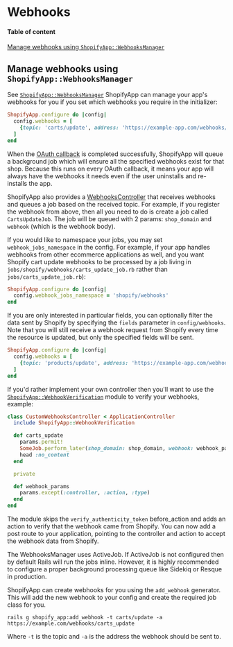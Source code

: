 # Webhooks

#### Table of content

[Manage webhooks using `ShopifyApp::WebhooksManager`](#manage-webhooks-using-shopifyappwebhooksmanager)

## Manage webhooks using `ShopifyApp::WebhooksManager`

See [`ShopifyApp::WebhooksManager`](/lib/shopify_app/managers/webhooks_manager.rb)
ShopifyApp can manage your app's webhooks for you if you set which webhooks you require in the initializer:

```ruby
ShopifyApp.configure do |config|
  config.webhooks = [
    {topic: 'carts/update', address: 'https://example-app.com/webhooks/carts_update'}
  ]
end
```

When the [OAuth callback](/docs/shopify_app/authentication.md#oauth-callback) is completed successfully, ShopifyApp will queue a background job which will ensure all the specified webhooks exist for that shop. Because this runs on every OAuth callback, it means your app will always have the webhooks it needs even if the user uninstalls and re-installs the app.

ShopifyApp also provides a [WebhooksController](/app/controllers/shopify_app/webhooks_controller.rb) that receives webhooks and queues a job based on the received topic. For example, if you register the webhook from above, then all you need to do is create a job called `CartsUpdateJob`. The job will be queued with 2 params: `shop_domain` and `webhook` (which is the webhook body).

If you would like to namespace your jobs, you may set `webhook_jobs_namespace` in the config. For example, if your app handles webhooks from other ecommerce applications as well, and you want Shopify cart update webhooks to be processed by a job living in `jobs/shopify/webhooks/carts_update_job.rb` rather than `jobs/carts_update_job.rb`):

```ruby
ShopifyApp.configure do |config|
  config.webhook_jobs_namespace = 'shopify/webhooks'
end
```

If you are only interested in particular fields, you can optionally filter the data sent by Shopify by specifying the `fields` parameter in `config/webhooks`. Note that you will still receive a webhook request from Shopify every time the resource is updated, but only the specified fields will be sent.

```ruby
ShopifyApp.configure do |config|
  config.webhooks = [
    {topic: 'products/update', address: 'https://example-app.com/webhooks/products_update', fields: ['title', 'vendor']}
  ]
end
```

If you'd rather implement your own controller then you'll want to use the [`ShopifyApp::WebhookVerification`](/lib/shopify_app/controller_concerns/webhook_verification.rb) module to verify your webhooks, example:

```ruby
class CustomWebhooksController < ApplicationController
  include ShopifyApp::WebhookVerification

  def carts_update
    params.permit!
    SomeJob.perform_later(shop_domain: shop_domain, webhook: webhook_params.to_h)
    head :no_content
  end

  private

  def webhook_params
    params.except(:controller, :action, :type)
  end
end
```

The module skips the `verify_authenticity_token` before_action and adds an action to verify that the webhook came from Shopify. You can now add a post route to your application, pointing to the controller and action to accept the webhook data from Shopify.

The WebhooksManager uses ActiveJob. If ActiveJob is not configured then by default Rails will run the jobs inline. However, it is highly recommended to configure a proper background processing queue like Sidekiq or Resque in production.

ShopifyApp can create webhooks for you using the `add_webhook` generator. This will add the new webhook to your config and create the required job class for you.

```
rails g shopify_app:add_webhook -t carts/update -a https://example.com/webhooks/carts_update
```

Where `-t` is the topic and `-a` is the address the webhook should be sent to.
